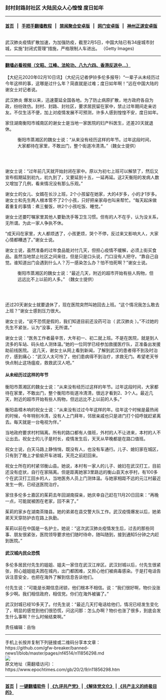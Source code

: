 ### 封村封路封社区 大陆民众人心惶惶 度日如年
------------------------

#### [首页](https://github.com/gfw-breaker/banned-news1/blob/master/README.md) &nbsp;&nbsp;|&nbsp;&nbsp; [手把手翻墙教程](https://github.com/gfw-breaker/guides/wiki) &nbsp;&nbsp;|&nbsp;&nbsp; [禁闻聚合安卓版](https://github.com/gfw-breaker/bn-android) &nbsp;&nbsp;|&nbsp;&nbsp; [网门安卓版](https://github.com/oGate2/oGate) &nbsp;&nbsp;|&nbsp;&nbsp; [神州正道安卓版](https://github.com/SzzdOgate/update) 



<div><img alt="" class="aligncenter wp-post-image" src="https://i.epochtimes.com/assets/uploads/2020/02/GettyImages-1196080723-600x400.jpg"/>
<div class="red16 caption">
 <p>
  武汉肺炎疫情扩散加速，为加强防疫，截至2月5日，中国大陆已有34座城市封城，实施“封闭式管理”措施，严格限制人车进出。 （Getty Images)
 </p>
</div>
</div><hr/>

#### [翻墙必看视频（文昭、江峰、法轮功、八九六四、香港反送中...）](http://167.172.214.107/home.html)

<div><p>
 【大纪元2020年02月10日讯】（大纪元记者伊铃多伦多报导）“一辈子从未经历过今年这样的事，这哪是过什么年？简直就是过难；度日如年啊！”远在中国大陆的谢女士对记者说。
</p>
<p>
 <ok href="https://www.epochtimes.com/gb/tag/%E6%AD%A6%E6%B1%89%E8%82%BA%E7%82%8E.html">
  武汉肺炎
 </ok>
 爆发以来，迅速蔓延全国各地。为了防止病原扩散，地方政府各自为政，纷纷效仿。封村、封路、封社区，要求居民留在家中，禁止过年期间走亲访友。不仅生活不便，加上对疫情发展不可预测，许多人感到惶惶不安，度日如年。
</p>
<p>
 家住湖南衡阳市城南区的谢女士是当地一家医院的妇产科医生，还差20天就退休。
</p>
<figure class="wp-caption aligncenter" id="attachment_11856309" style="width: 450px">
 <ok href="http://i.epochtimes.com/assets/uploads/2020/02/IMG_8336.jpg">
  <img alt="" class="size-medium wp-image-11856309" src="http://i.epochtimes.com/assets/uploads/2020/02/IMG_8336-450x600.jpg"/>
 </ok>
 <br/><figcaption class="wp-caption-text">
  衡阳市蒸湘区的魏女士说：“从来没有经历这样的年节。过年这段时间，大家都待在家里，不敢出门，整个街道冷清清。”（魏女士提供）
 </figcaption><br/>
</figure><br/>
<p>
 谢女士说：“过年前几天就开始封闭在家中。原以为初七上班可以解禁了，然后又宣布假期延到初九，初九到了，又要延到十五，一延再延。这2天衡阳的发病人数又增加了几例，看来情况没有那么乐观。”
</p>
<p>
 谢女士的女儿、女婿在长沙上班，2个小孩留在她家，大的4岁多，小的才1岁多。谢女士和先生两人根本管不了2个小孩，只好把亲家母也叫来帮忙。“每天起床做着重复的事情：煮三餐饭，哄2个小孩吃饭、睡觉。”
</p>
<p>
 谢女士还要叮嘱家里其他人要勤洗手等卫生习惯。但有的人不在乎，认为没关系，无所谓。为此一家人争执不休。
</p>
<p>
 “成天闷在家里，大人都烦透了，小孩更烦，哭个不停，反过来又影响大人，大家心情都糟透了。”谢女士说。
</p>
<p>
 谢女士说，虽然准备的过年食品能对付几天，但担心疫情不缓解，必须上街买食品。虽然当地禁止社区之间来往，但是只是口头说，门口没有人把守。“靠自己自觉。谁知道出门会遇到什么人？万一感染怎么办？怕不怕死啊？”谢女士说。
</p>
<figure class="wp-caption aligncenter" id="attachment_11856310" style="width: 450px">
 <ok href="http://i.epochtimes.com/assets/uploads/2020/02/IMG_8334.jpg">
  <img alt="" class="size-medium wp-image-11856310" src="http://i.epochtimes.com/assets/uploads/2020/02/IMG_8334-450x600.jpg"/>
 </ok>
 <br/><figcaption class="wp-caption-text">
  衡阳市蒸湘区的魏女士说：“最近几天，附近的超市开始有些人购物，但远远比不上以前的人多。” （魏女士提供）
 </figcaption><br/>
</figure><br/>
<p>
 还过20天谢女士就要退休了，现在医院突然叫她回去上班。“这个情况我怎么敢去上班？”谢女士感到压力很大。
</p>
<p>
 谢女士说，“说不恐慌是假的，我们知道目前还没药可治（
 <ok href="https://www.epochtimes.com/gb/tag/%E6%AD%A6%E6%B1%89%E8%82%BA%E7%82%8E.html">
  武汉肺炎
 </ok>
 ）。”不过她的先生不紧张，认为“没事，无所谓。”
</p>
<p>
 谢女士说：“医务工作者最辛苦，大年初一、初二就上班。不是在医院，就是到人流多的车站、码头给人测体温。”她的一位同学已经参加救援医疗队，正准备出发援助前线医院。 这几天，谢女士从网上看到新闻，了解到武汉的患者得不到及时治疗，感到痛心：“武汉人太可怜了，他们患病得不到治疗，求救无门。希望老天爷快点制止这场瘟疫，救救武汉人吧。”
</p>
<h4>
 从未经历过这样的年节
</h4>
<p>
 衡阳市蒸湘区的魏女士说：“从来没有经历过这样的年节。过年这段时间，大家都待在家里，不敢出门，整个衡阳市街道冷清清，很远才看到2、3个人。最近几天，附近的超市开始有些人购物，但远远比不上以前的人多。”
</p>
<p>
 衡阳县樟木响的祝女士说：“从来没有过过今年这样的年。往年这个时候是最热闹的时候，今年特别冷清，没有人上门拜年，邻居亲戚也只是进门打个招呼就赶紧离去。每天就是一台电视为伴。”
</p>
<p>
 当地政府要求村村隔离。所有的路口都有人值班，外村的人不让进来，本村的人不让出去。祝女士的儿子是村长，疫情发生后，天天从早晚都是在路口值班。
</p>
<p>
 祝女士说，白天马路上静悄悄，既没有人，也没有车通行。儿子、媳妇家在城区，只有到了晚上才偷偷开车进城，天亮之前赶回来。
</p>
<p>
 祝女士所在的村紧邻衡山县。她说，本村有一家人的儿子、媳妇在武汉打工，目前还没有症状，自行在家隔离。但是距离她家3里路远的衡山县天水亭村，有100多个在武汉打工回乡的人，当地医务人员上门测体温。与她家相距不远的元江村最近发生一例，已经送医院治疗。
</p>
<p>
 家住多伦多士嘉区的茱莉去年回湖南探亲，她庆幸自己赶在11月20日回来：“再晚一点，可能就被困在老家，回不来了。”
</p>
<p>
 茱莉的家乡在湖南茶陵县。她的弟弟在县交警大队工作。武汉疫情爆发以后，她弟弟天天穿防护衣在路上执勤。
</p>
<p>
 茱莉以前在中国是一名护士。她说：“这次武汉肺炎疫情发生后，过去的那些同事、朋友很紧张，医院领导要求他们随时待命，随叫随到，接到通知5分钟之内赶到医院。”
</p>
<h4>
 武汉城内民众恐慌
</h4>
<p>
 多伦多居民付先生的姐姐、姐夫一家住在武汉江岸区。武汉封城以后，付先生很紧张，担心姐姐姐夫困在城内，出门都困难，又担心他们被病毒感染。于是打电话告诉注意安全，也把在海外了解到信息告诉他们。
</p>
<p>
 付先生说：“可能是长期信息闭锁，他们根本不相信。说：“我们很好啊，物价没涨多少啊。我们相信政府，相信党。你们在海外被骗了。”
</p>
<p>
 武汉封城已经10多天了。付先生说：“最近几天打电话给他们，情况已经发生变化了，明显的感觉到他们很恐慌，问这问那：怎么办啊？物价也涨了很多，到底会发生什么事啊？什么时候结束啊。”
</p>
<p>
 责任编辑：岳怡
</p>
</div>
<hr/>
手机上长按并复制下列链接或二维码分享本文章：<br/>
https://github.com/gfw-breaker/banned-news1/blob/master/pages/nf4514/n11856298.md <br/>
<a href='https://github.com/gfw-breaker/banned-news1/blob/master/pages/nf4514/n11856298.md'><img src='https://github.com/gfw-breaker/banned-news1/blob/master/pages/nf4514/n11856298.md.png'/></a> <br/>
原文地址（需翻墙访问）：https://www.epochtimes.com/gb/20/2/9/n11856298.htm


------------------------
#### [首页](https://github.com/gfw-breaker/banned-news1/blob/master/README.md) &nbsp;|&nbsp; [一键翻墙软件](https://github.com/gfw-breaker/nogfw/blob/master/README.md) &nbsp;| [《九评共产党》](https://github.com/gfw-breaker/9ping.md/blob/master/README.md#九评之一评共产党是什么) | [《解体党文化》](https://github.com/gfw-breaker/jtdwh.md/blob/master/README.md) | [《共产主义的终极目的》](https://github.com/gfw-breaker/gczydzjmd.md/blob/master/README.md)


<img src='http://gfw-breaker.win/banned-news/pages/nf4514/n11856298.md' width='0px' height='0px'/>